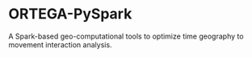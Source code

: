 # ORTEGA-PySpark
A Spark-based geo-computational tools to optimize time geography to movement interaction analysis.
